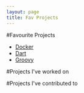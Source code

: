 ```yaml
---
layout: page
title: Fav Projects
---
```

#Favourite Projects

- [Docker](https://github.com/docker/docker)
- [Dart](https://github.com/dart-lang/sdk)
- [Groovy](https://github.com/groovy/groovy-core)

#Projects I've worked on

#Projects I've contributed to